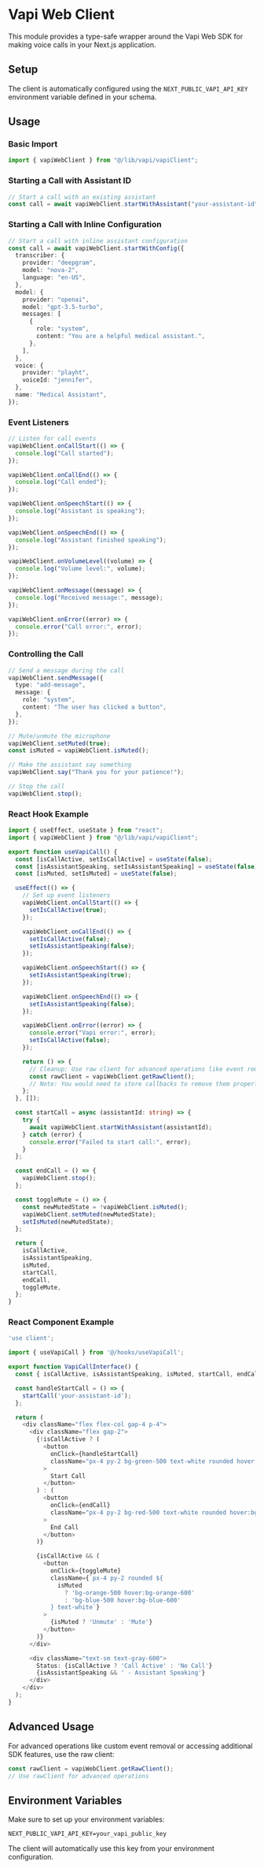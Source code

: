 # Vapi Web Client

This module provides a type-safe wrapper around the Vapi Web SDK for making voice calls in your Next.js application.

## Setup

The client is automatically configured using the `NEXT_PUBLIC_VAPI_API_KEY` environment variable defined in your schema.

## Usage

### Basic Import

```typescript
import { vapiWebClient } from "@/lib/vapi/vapiClient";
```

### Starting a Call with Assistant ID

```typescript
// Start a call with an existing assistant
const call = await vapiWebClient.startWithAssistant("your-assistant-id");
```

### Starting a Call with Inline Configuration

```typescript
// Start a call with inline assistant configuration
const call = await vapiWebClient.startWithConfig({
  transcriber: {
    provider: "deepgram",
    model: "nova-2",
    language: "en-US",
  },
  model: {
    provider: "openai",
    model: "gpt-3.5-turbo",
    messages: [
      {
        role: "system",
        content: "You are a helpful medical assistant.",
      },
    ],
  },
  voice: {
    provider: "playht",
    voiceId: "jennifer",
  },
  name: "Medical Assistant",
});
```

### Event Listeners

```typescript
// Listen for call events
vapiWebClient.onCallStart(() => {
  console.log("Call started");
});

vapiWebClient.onCallEnd(() => {
  console.log("Call ended");
});

vapiWebClient.onSpeechStart(() => {
  console.log("Assistant is speaking");
});

vapiWebClient.onSpeechEnd(() => {
  console.log("Assistant finished speaking");
});

vapiWebClient.onVolumeLevel((volume) => {
  console.log("Volume level:", volume);
});

vapiWebClient.onMessage((message) => {
  console.log("Received message:", message);
});

vapiWebClient.onError((error) => {
  console.error("Call error:", error);
});
```

### Controlling the Call

```typescript
// Send a message during the call
vapiWebClient.sendMessage({
  type: "add-message",
  message: {
    role: "system",
    content: "The user has clicked a button",
  },
});

// Mute/unmute the microphone
vapiWebClient.setMuted(true);
const isMuted = vapiWebClient.isMuted();

// Make the assistant say something
vapiWebClient.say("Thank you for your patience!");

// Stop the call
vapiWebClient.stop();
```

### React Hook Example

```typescript
import { useEffect, useState } from "react";
import { vapiWebClient } from "@/lib/vapi/vapiClient";

export function useVapiCall() {
  const [isCallActive, setIsCallActive] = useState(false);
  const [isAssistantSpeaking, setIsAssistantSpeaking] = useState(false);
  const [isMuted, setIsMuted] = useState(false);

  useEffect(() => {
    // Set up event listeners
    vapiWebClient.onCallStart(() => {
      setIsCallActive(true);
    });

    vapiWebClient.onCallEnd(() => {
      setIsCallActive(false);
      setIsAssistantSpeaking(false);
    });

    vapiWebClient.onSpeechStart(() => {
      setIsAssistantSpeaking(true);
    });

    vapiWebClient.onSpeechEnd(() => {
      setIsAssistantSpeaking(false);
    });

    vapiWebClient.onError((error) => {
      console.error("Vapi error:", error);
      setIsCallActive(false);
    });

    return () => {
      // Cleanup: Use raw client for advanced operations like event removal
      const rawClient = vapiWebClient.getRawClient();
      // Note: You would need to store callbacks to remove them properly
    };
  }, []);

  const startCall = async (assistantId: string) => {
    try {
      await vapiWebClient.startWithAssistant(assistantId);
    } catch (error) {
      console.error("Failed to start call:", error);
    }
  };

  const endCall = () => {
    vapiWebClient.stop();
  };

  const toggleMute = () => {
    const newMutedState = !vapiWebClient.isMuted();
    vapiWebClient.setMuted(newMutedState);
    setIsMuted(newMutedState);
  };

  return {
    isCallActive,
    isAssistantSpeaking,
    isMuted,
    startCall,
    endCall,
    toggleMute,
  };
}
```

### React Component Example

```typescript
'use client';

import { useVapiCall } from '@/hooks/useVapiCall';

export function VapiCallInterface() {
  const { isCallActive, isAssistantSpeaking, isMuted, startCall, endCall, toggleMute } = useVapiCall();

  const handleStartCall = () => {
    startCall('your-assistant-id');
  };

  return (
    <div className="flex flex-col gap-4 p-4">
      <div className="flex gap-2">
        {!isCallActive ? (
          <button
            onClick={handleStartCall}
            className="px-4 py-2 bg-green-500 text-white rounded hover:bg-green-600"
          >
            Start Call
          </button>
        ) : (
          <button
            onClick={endCall}
            className="px-4 py-2 bg-red-500 text-white rounded hover:bg-red-600"
          >
            End Call
          </button>
        )}

        {isCallActive && (
          <button
            onClick={toggleMute}
            className={`px-4 py-2 rounded ${
              isMuted
                ? 'bg-orange-500 hover:bg-orange-600'
                : 'bg-blue-500 hover:bg-blue-600'
            } text-white`}
          >
            {isMuted ? 'Unmute' : 'Mute'}
          </button>
        )}
      </div>

      <div className="text-sm text-gray-600">
        Status: {isCallActive ? 'Call Active' : 'No Call'}
        {isAssistantSpeaking && ' - Assistant Speaking'}
      </div>
    </div>
  );
}
```

## Advanced Usage

For advanced operations like custom event removal or accessing additional SDK features, use the raw client:

```typescript
const rawClient = vapiWebClient.getRawClient();
// Use rawClient for advanced operations
```

## Environment Variables

Make sure to set up your environment variables:

```env
NEXT_PUBLIC_VAPI_API_KEY=your_vapi_public_key
```

The client will automatically use this key from your environment configuration.
